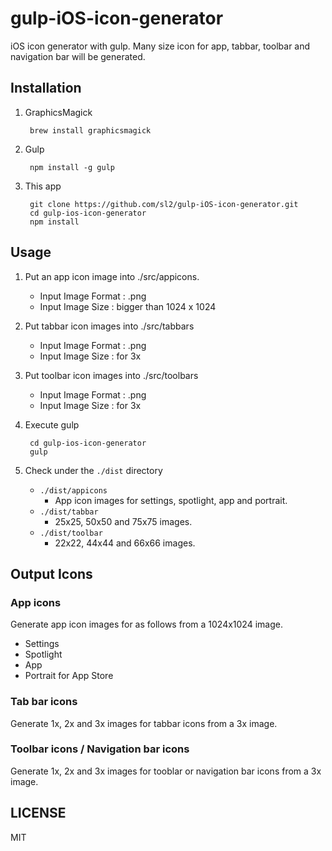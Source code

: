 gulp-iOS-icon-generator
=======================

iOS icon generator with gulp. Many size icon for app, tabbar, toolbar and navigation bar will be generated.

## Installation

1. GraphicsMagick

        brew install graphicsmagick

2. Gulp

        npm install -g gulp

3. This app

        git clone https://github.com/sl2/gulp-iOS-icon-generator.git
        cd gulp-ios-icon-generator
        npm install

## Usage

1. Put an app icon image into ./src/appicons.
    
    - Input Image Format : .png
    - Input Image Size : bigger than 1024 x 1024

2. Put tabbar icon images into ./src/tabbars

    - Input Image Format : .png
    - Input Image Size : for 3x

2. Put toolbar icon images into ./src/toolbars
    
    - Input Image Format : .png
    - Input Image Size : for 3x

3. Execute gulp
    
        cd gulp-ios-icon-generator
        gulp

4. Check under the `./dist` directory
    - `./dist/appicons`
        - App icon images for settings, spotlight, app and portrait.
    - `./dist/tabbar`
        - 25x25, 50x50 and 75x75 images.
    - `./dist/toolbar`
        - 22x22, 44x44 and 66x66 images.

## Output Icons

### App icons

Generate app icon images for as follows from a 1024x1024 image.

- Settings
- Spotlight
- App
- Portrait for App Store

### Tab bar icons

Generate 1x, 2x and 3x images for tabbar icons from a 3x image.

### Toolbar icons / Navigation bar icons

Generate 1x, 2x and 3x images for tooblar or navigation bar icons from a 3x image.




## LICENSE

MIT




